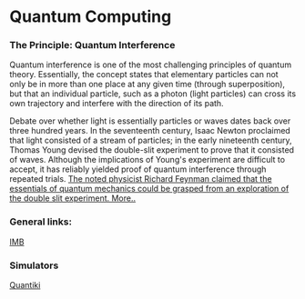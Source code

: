 # Quantum Computing


### The Principle: Quantum Interference
Quantum interference is one of the most challenging principles of quantum theory. Essentially, the concept states that elementary particles can not only be in more than one place at any given time (through superposition), but that an individual particle, such as a photon (light particles) can cross its own trajectory and interfere with the direction of its path. 

Debate over whether light is essentially particles or waves dates back over three hundred years. In the seventeenth century, Isaac Newton proclaimed that light consisted of a stream of particles; in the early nineteenth century, Thomas Young devised the double-slit experiment to prove that it consisted of waves. Although the implications of Young's experiment are difficult to accept, it has reliably yielded proof of quantum interference through repeated trials. [The noted physicist Richard Feynman claimed that the essentials of quantum mechanics could be grasped from an exploration of the double slit experiment. More..](https://www.techtarget.com/whatis/definition/quantum-interference)

### General links:
[IMB](https://www.ibm.com/topics/quantum-computing)


### Simulators
[Quantiki](https://quantiki.org/wiki/list-qc-simulators)
